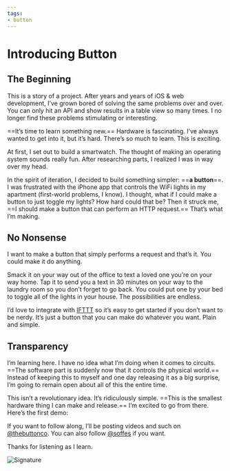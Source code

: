 ```yaml
---
tags:
- button
---
```


# Introducing Button

## The Beginning

This is a story of a project. After years and years of iOS & web development, I’ve grown bored of solving the same problems over and over. You can only hit an API and show results in a table view so many times. I no longer find these problems stimulating or interesting.

==It’s time to learn something new.== Hardware is fascinating. I’ve always wanted to get into it, but it’s hard. There’s so much to learn. This is exciting.

At first, I set out to build a smartwatch. The thought of making an operating system sounds really fun. After researching parts, I realized I was in way over my head.

In the spirit of iteration, I decided to build something simpler: ==**a button**==. I was frustrated with the iPhone app that controls the WiFi lights in my apartment (first-world problems, I know). I thought, what if I could make a button to just toggle my lights? How hard could that be? Then it struck me, ==I should make a button that can perform an HTTP request.== That’s what I’m making.

## No Nonsense

I want to make a button that simply performs a request and that’s it. You could make it do anything.

Smack it on your way out of the office to text a loved one you’re on your way home. Tap it to send you a text in 30 minutes on your way to the laundry room so you don’t forget to go back. You could put one by your bed to toggle all of the lights in your house. The possibilities are endless.

I’d love to integrate with [IFTTT](http://ifttt.com) so it’s easy to get started if you don’t want to be nerdy. It’s just a button that you can make do whatever you want. Plain and simple.

## Transparency

I’m learning here. I have no idea what I’m doing when it comes to circuits. ==The software part is suddenly now that it controls the physical world.== Instead of keeping this to myself and one day releasing it as a big surprise, I’m going to remain open about all of this the entire time.

This isn’t a revolutionary idea. It’s ridiculously simple. ==This is the smallest hardware thing I can make and release.== I’m excited to go from there. Here’s the first demo:

If you want to follow along, I’ll be posting videos and such on [@thebuttonco](https://twitter.com/thebuttonco). You can also follow [@soffes](https://twitter.com/soffes) if you want.

Thanks for listening as I learn.

![Signature](sig.svg)
